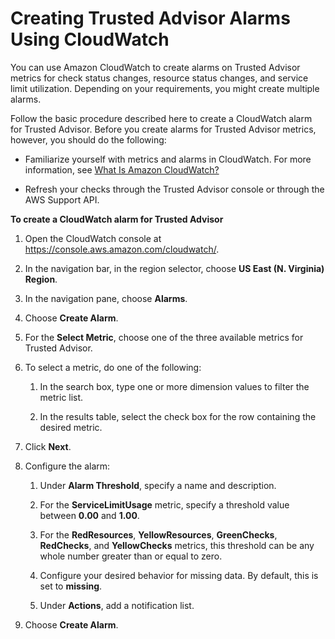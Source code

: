 # Creating Trusted Advisor Alarms Using CloudWatch<a name="cloudwatch-metrics-ta"></a>

You can use Amazon CloudWatch to create alarms on Trusted Advisor metrics for check status changes, resource status changes, and service limit utilization\. Depending on your requirements, you might create multiple alarms\.

Follow the basic procedure described here to create a CloudWatch alarm for Trusted Advisor\. Before you create alarms for Trusted Advisor metrics, however, you should do the following:

+ Familiarize yourself with metrics and alarms in CloudWatch\. For more information, see [What Is Amazon CloudWatch?](http://docs.aws.amazon.com/AmazonCloudWatch/latest/monitoring/WhatIsCloudWatch.html)

+ Refresh your checks through the Trusted Advisor console or through the AWS Support API\.

**To create a CloudWatch alarm for Trusted Advisor**

1. Open the CloudWatch console at [https://console\.aws\.amazon\.com/cloudwatch/](https://console.aws.amazon.com/cloudwatch/)\.

1. In the navigation bar, in the region selector, choose **US East \(N\. Virginia\) Region**\.

1. In the navigation pane, choose **Alarms**\.

1. Choose **Create Alarm**\.

1. For the **Select Metric**, choose one of the three available metrics for Trusted Advisor\.

1. To select a metric, do one of the following:

   1. In the search box, type one or more dimension values to filter the metric list\.

   1. In the results table, select the check box for the row containing the desired metric\.

1. Click **Next**\.

1. Configure the alarm:

   1. Under **Alarm Threshold**, specify a name and description\.

   1. For the **ServiceLimitUsage** metric, specify a threshold value between **0\.00** and **1\.00**\.

   1. For the **RedResources**, **YellowResources**, **GreenChecks**, **RedChecks**, and **YellowChecks** metrics, this threshold can be any whole number greater than or equal to zero\.

   1. Configure your desired behavior for missing data\. By default, this is set to **missing**\.

   1. Under **Actions**, add a notification list\.

1. Choose **Create Alarm**\.